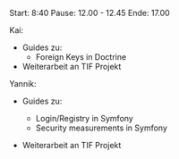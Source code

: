 Start: 8:40
Pause: 12.00 - 12.45
Ende: 17.00

Kai:
- Guides zu:
  - Foreign Keys in Doctrine
- Weiterarbeit an TIF Projekt



Yannik:
- Guides zu:
  - Login/Registry in Symfony
  - Security measurements in Symfony
  
- Weiterarbeit an TIF Projekt
